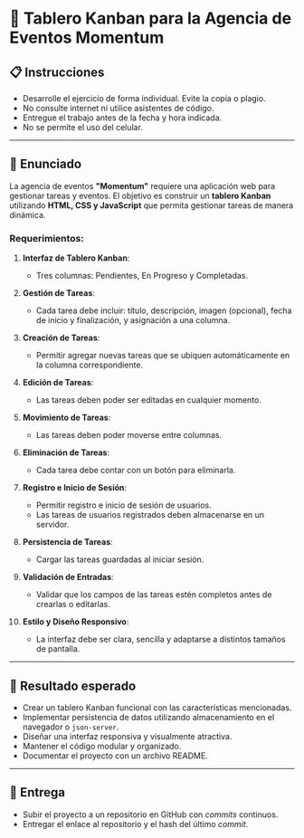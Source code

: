 # 📝 Tablero Kanban para la Agencia de Eventos Momentum

## 📋 Instrucciones

- Desarrolle el ejercicio de forma individual. Evite la copia o plagio.
- No consulte internet ni utilice asistentes de código.
- Entregue el trabajo antes de la fecha y hora indicada.
- No se permite el uso del celular.

---

## 📌 Enunciado

La agencia de eventos **"Momentum"** requiere una aplicación web para gestionar tareas y eventos. El objetivo es construir un **tablero Kanban** utilizando **HTML, CSS y JavaScript** que permita gestionar tareas de manera dinámica.

### Requerimientos:

1. **Interfaz de Tablero Kanban**:
   - Tres columnas: Pendientes, En Progreso y Completadas.

2. **Gestión de Tareas**:
   - Cada tarea debe incluir: título, descripción, imagen (opcional), fecha de inicio y finalización, y asignación a una columna.

3. **Creación de Tareas**:
   - Permitir agregar nuevas tareas que se ubiquen automáticamente en la columna correspondiente.

4. **Edición de Tareas**:
   - Las tareas deben poder ser editadas en cualquier momento.

5. **Movimiento de Tareas**:
   - Las tareas deben poder moverse entre columnas.

6. **Eliminación de Tareas**:
   - Cada tarea debe contar con un botón para eliminarla.

7. **Registro e Inicio de Sesión**:
   - Permitir registro e inicio de sesión de usuarios.
   - Las tareas de usuarios registrados deben almacenarse en un servidor.

8. **Persistencia de Tareas**:
   - Cargar las tareas guardadas al iniciar sesión.

9. **Validación de Entradas**:
   - Validar que los campos de las tareas estén completos antes de crearlas o editarlas.

10. **Estilo y Diseño Responsivo**:
    - La interfaz debe ser clara, sencilla y adaptarse a distintos tamaños de pantalla.

---

## 🎯 Resultado esperado

- Crear un tablero Kanban funcional con las características mencionadas.
- Implementar persistencia de datos utilizando almacenamiento en el navegador o `json-server`.
- Diseñar una interfaz responsiva y visualmente atractiva.
- Mantener el código modular y organizado.
- Documentar el proyecto con un archivo README.

---

## 📂 Entrega

- Subir el proyecto a un repositorio en GitHub con *commits* continuos.
- Entregar el enlace al repositorio y el hash del último *commit*.